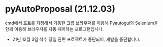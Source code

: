 # pyAutoProposal (21.12.03)

cmd에서 포트를 지정해서 가동한 크롬 브라우저를 이용해 Pyautogui와 Selenium을 함께 이용해 브라우저를 자동 제어하는 프로그램입니다.
 
* 21년 12월 3일 착수 당일 관련 프로젝트가 중단되어, 개발을 중단합니다.
